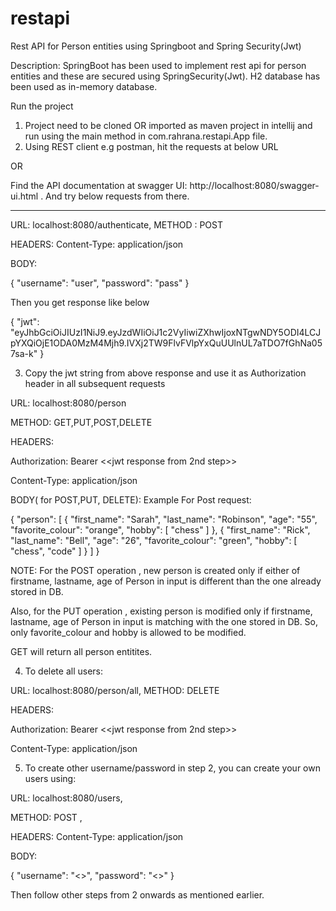 # restapi
Rest API for Person entities using Springboot and Spring Security(Jwt)

Description: SpringBoot has been used to implement rest api for person entities and these are secured using SpringSecurity(Jwt).
H2 database has been used as in-memory database.

Run the project
1. Project need to be cloned OR imported as maven project in intellij and run using the main method in com.rahrana.restapi.App file.
2. Using REST client e.g postman, hit the requests at below URL

OR

Find the API documentation at swagger UI: http://localhost:8080/swagger-ui.html
. And try below requests from there.

--------------------------------------------------------------------------------

URL: localhost:8080/authenticate, METHOD : POST

HEADERS:
Content-Type: application/json

BODY: 

{
	"username": "user",
	"password": "pass"
}

Then you get response like below

{
    "jwt": "eyJhbGciOiJIUzI1NiJ9.eyJzdWIiOiJ1c2VyIiwiZXhwIjoxNTgwNDY5ODI4LCJpYXQiOjE1ODA0MzM4Mjh9.IVXj2TW9FlvFVlpYxQuUUlnUL7aTDO7fGhNa057sa-k"
}

3. Copy the jwt string from above response and use it as Authorization header in
all subsequent requests

URL: localhost:8080/person

METHOD: GET,PUT,POST,DELETE

HEADERS:

Authorization: Bearer <<jwt response from 2nd step>>

Content-Type: application/json

BODY( for POST,PUT, DELETE):
Example For Post request:

{
    "person": [
        {
            "first_name": "Sarah",
            "last_name": "Robinson",
            "age": "55",
            "favorite_colour": "orange",
            "hobby": [
                "chess"
            ]
        },
        {
            "first_name": "Rick",
            "last_name": "Bell",
            "age": "26",
            "favorite_colour": "green",
            "hobby": [
                "chess", "code"
            ]
        }
    ]
}

NOTE: 
For the POST operation , new person is created only if either of firstname, lastname, age of Person in input is different than the one already stored in DB. 

Also, for the PUT operation , existing person is modified only if firstname, lastname, age of Person in input is matching with the one stored in DB. So, only favorite_colour and hobby is allowed to be modified.

GET will return all person entitites.

4. To delete all users:

URL: localhost:8080/person/all, METHOD: DELETE

HEADERS:

Authorization: Bearer <<jwt response from 2nd step>>

Content-Type: application/json

5. To create other username/password in step 2, you can create your own users using:

URL: localhost:8080/users, 

METHOD: POST ,

HEADERS:
Content-Type: application/json

BODY:

{
	"username": "<<new username>>",
	"password": "<<new password>>"
}
	
Then follow other steps from 2 onwards as mentioned earlier.

